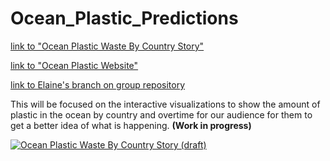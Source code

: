 # Ocean_Plastic_Predictions
[link to "Ocean Plastic Waste By Country Story"](https://public.tableau.com/app/profile/elaine.ng5741/viz/OceanPlasticWasteByCountryStorydraft/Story1 "link to dashboard")

[link to "Ocean Plastic Website"](https://elaineng94.github.io/Ocean_Plastic_Predictions/ "link to website")

[link to Elaine's branch on group repository](https://github.com/cmhume/ocean_plastic_webscraper/tree/Elaine-tableau "link to Elaine-tableau branch")


This will be focused on the interactive visualizations to show the amount of plastic in the ocean by country and overtime for our audience for them to get a better idea of what is happening. **(Work in progress)**

<div class='tableauPlaceholder' id='viz1636520928395' style='position: relative'><noscript><a href='#'><img alt='Ocean Plastic Waste By Country Story (draft) ' src='https:&#47;&#47;public.tableau.com&#47;static&#47;images&#47;Oc&#47;OceanPlasticWasteByCountryStorydraft&#47;Story1&#47;1_rss.png' style='border: none' /></a></noscript><object class='tableauViz'  style='display:none;'><param name='host_url' value='https%3A%2F%2Fpublic.tableau.com%2F' /> <param name='embed_code_version' value='3' /> <param name='site_root' value='' /><param name='name' value='OceanPlasticWasteByCountryStorydraft&#47;Story1' /><param name='tabs' value='no' /><param name='toolbar' value='yes' /><param name='static_image' value='https:&#47;&#47;public.tableau.com&#47;static&#47;images&#47;Oc&#47;OceanPlasticWasteByCountryStorydraft&#47;Story1&#47;1.png' /> <param name='animate_transition' value='yes' /><param name='display_static_image' value='yes' /><param name='display_spinner' value='yes' /><param name='display_overlay' value='yes' /><param name='display_count' value='yes' /><param name='language' value='en-US' /></object></div>
